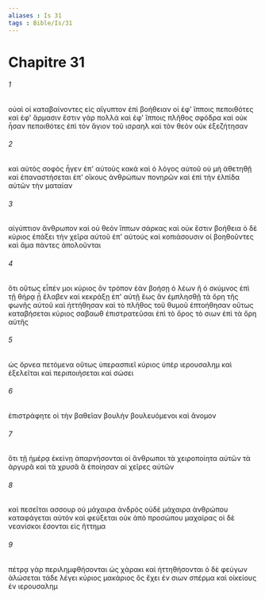 ```yaml
---
aliases : Is 31
tags : Bible/Is/31
---
```


# Chapitre 31

###### 1
οὐαὶ οἱ καταβαίνοντες εἰς αἴγυπτον ἐπὶ βοήθειαν οἱ ἐφ' ἵπποις πεποιθότες καὶ ἐφ' ἅρμασιν ἔστιν γὰρ πολλά καὶ ἐφ' ἵπποις πλῆθος σφόδρα καὶ οὐκ ἦσαν πεποιθότες ἐπὶ τὸν ἅγιον τοῦ ισραηλ καὶ τὸν θεὸν οὐκ ἐξεζήτησαν
###### 2
καὶ αὐτὸς σοφὸς ἦγεν ἐπ' αὐτοὺς κακά καὶ ὁ λόγος αὐτοῦ οὐ μὴ ἀθετηθῇ καὶ ἐπαναστήσεται ἐπ' οἴκους ἀνθρώπων πονηρῶν καὶ ἐπὶ τὴν ἐλπίδα αὐτῶν τὴν ματαίαν
###### 3
αἰγύπτιον ἄνθρωπον καὶ οὐ θεόν ἵππων σάρκας καὶ οὐκ ἔστιν βοήθεια ὁ δὲ κύριος ἐπάξει τὴν χεῖρα αὐτοῦ ἐπ' αὐτούς καὶ κοπιάσουσιν οἱ βοηθοῦντες καὶ ἅμα πάντες ἀπολοῦνται
###### 4
ὅτι οὕτως εἶπέν μοι κύριος ὃν τρόπον ἐὰν βοήσῃ ὁ λέων ἢ ὁ σκύμνος ἐπὶ τῇ θήρᾳ ᾗ ἔλαβεν καὶ κεκράξῃ ἐπ' αὐτῇ ἕως ἂν ἐμπλησθῇ τὰ ὄρη τῆς φωνῆς αὐτοῦ καὶ ἡττήθησαν καὶ τὸ πλῆθος τοῦ θυμοῦ ἐπτοήθησαν οὕτως καταβήσεται κύριος σαβαωθ ἐπιστρατεῦσαι ἐπὶ τὸ ὄρος τὸ σιων ἐπὶ τὰ ὄρη αὐτῆς
###### 5
ὡς ὄρνεα πετόμενα οὕτως ὑπερασπιεῖ κύριος ὑπὲρ ιερουσαλημ καὶ ἐξελεῖται καὶ περιποιήσεται καὶ σώσει
###### 6
ἐπιστράφητε οἱ τὴν βαθεῖαν βουλὴν βουλευόμενοι καὶ ἄνομον
###### 7
ὅτι τῇ ἡμέρᾳ ἐκείνῃ ἀπαρνήσονται οἱ ἄνθρωποι τὰ χειροποίητα αὐτῶν τὰ ἀργυρᾶ καὶ τὰ χρυσᾶ ἃ ἐποίησαν αἱ χεῖρες αὐτῶν
###### 8
καὶ πεσεῖται ασσουρ οὐ μάχαιρα ἀνδρὸς οὐδὲ μάχαιρα ἀνθρώπου καταφάγεται αὐτόν καὶ φεύξεται οὐκ ἀπὸ προσώπου μαχαίρας οἱ δὲ νεανίσκοι ἔσονται εἰς ἥττημα
###### 9
πέτρᾳ γὰρ περιλημφθήσονται ὡς χάρακι καὶ ἡττηθήσονται ὁ δὲ φεύγων ἁλώσεται τάδε λέγει κύριος μακάριος ὃς ἔχει ἐν σιων σπέρμα καὶ οἰκείους ἐν ιερουσαλημ
